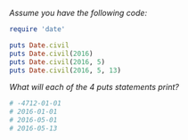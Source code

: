 *Assume you have the following code:*

```Ruby
require 'date'

puts Date.civil
puts Date.civil(2016)
puts Date.civil(2016, 5)
puts Date.civil(2016, 5, 13)
```

*What will each of the 4 puts statements print?*

```Ruby
# -4712-01-01
# 2016-01-01
# 2016-05-01
# 2016-05-13
```